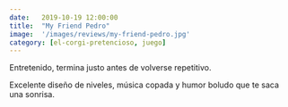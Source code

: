 ```yaml
---
date:   2019-10-19 12:00:00
title:  "My Friend Pedro"
image:  '/images/reviews/my-friend-pedro.jpg'
category: [el-corgi-pretencioso, juego]
---
```

Entretenido, termina justo antes de volverse repetitivo.

Excelente diseño de niveles, música copada y humor boludo que te saca una sonrisa.
